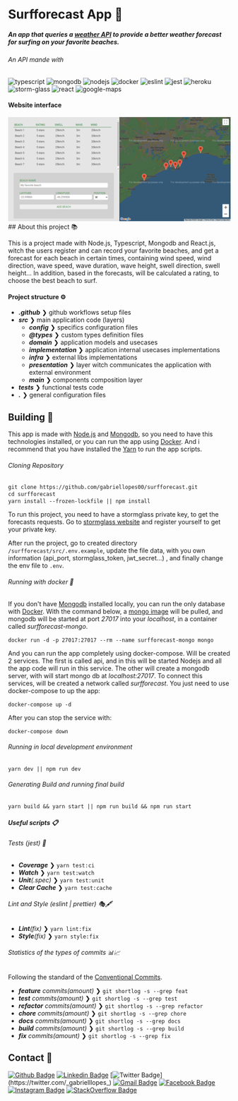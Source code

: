# Surfforecast App 🌊

##### An app that queries a [weather API](https://stormglass.io/) to provide a better weather forecast for surfing on your favorite beaches.

###### An API mande with

<p>
  <img src="https://cdn.svgporn.com/logos/typescript-icon.svg" alt="typescript" width="30" height="30"/>
  <img src="https://img.icons8.com/color/452/mongodb.png" alt="mongodb" width="35" height="35"/>
  <img src="https://cdn.svgporn.com/logos/nodejs-icon.svg" alt="nodejs" width="30" height="30"/>
  <img src="https://cdn.svgporn.com/logos/docker-icon.svg" alt="docker" width="30" height="30"/>
  <img src="https://cdn.svgporn.com/logos/eslint.svg" alt="eslint" width="30" height="30"/>
  <img src="https://cdn.svgporn.com/logos/jest.svg" height="30" alt="jest">
  <img src="https://cdn.svgporn.com/logos/heroku-icon.svg" height="30" alt="heroku">
  <img src="https://stormglass.io/wp-content/uploads/2019/05/Stormglass-Circle-1400.svg" height="30" alt="storm-glass">
  <img src="https://cdn.svgporn.com/logos/react.svg" height="30" alt="react">
  <img src="https://cdn.svgporn.com/logos/google-maps.svg" height="30" alt="google-maps">
</p>

#### Website interface

<img src="./.github/assets/website_screen.png"/>
## About this project 📚

This is a project made with Node.js, Typescript, Mongodb and React.js, witch the users register and can record your favorite beaches, and get a forecast for each beach in certain times, containing wind speed, wind direction, wave speed, wave duration, wave height, swell direction, swell height... In addition, based in the forecasts, will be calculated a rating, to choose the best beach to surf.

#### Project structure ⚙

- _**.github**_ ❯ github workflows setup files
- _**src**_ ❯ main application code (layers)
  - _**config**_ ❯ specifics configuration files
  - _**@types**_ ❯ custom types definition files
  - _**domain**_ ❯ application models and usecases
  - _**implementation**_ ❯ application internal usecases implementations
  - _**infra**_ ❯ external libs implementations
  - _**presentation**_ ❯ layer witch communicates the application with external environment
  - _**main**_ ❯ components composition layer
- _**tests**_ ❯ functional tests code
- _**.**_ ❯ general configuration files

## Building 🔧

This app is made with [Node.js](https://nodejs.org) and [Mongodb](https://www.mongodb.com/), so you need to have this technologies installed, or you can run the app using [Docker](https://www.docker.com/). And i recommend that you have installed the [Yarn](https://yarnpkg.com/getting-started/install) to run the app scripts.

###### Cloning Repository

```cloning
git clone https://github.com/gabriellopes00/surfforecast.git
cd surfforecast
yarn install --frozen-lockfile || npm install
```

To run this project, you need to have a stormglass private key, to get the forecasts requests. Go to [stormglass website](https://stormglass.io/) and register yourself to get your private key.

After run the project, go to created directory `/surfforecast/src/.env.example`, update the file data, with you own information (api_port, stormglass_token, jwt_secret...) , and finally change the env file to `.env`.

###### Running with docker 🐳

If you don't have [Mongodb](https://www.mongodb.com/) installed locally, you can run the only database with [Docker](https://www.docker.com/). With the command below, a [mongo image](https://hub.docker.com/_/mongo) will be pulled, and mongodb will be started at port _27017_ into your _localhost_, in a container called _surfforecast-mongo_.

```docker
docker run -d -p 27017:27017 --rm --name surfforecast-mongo mongo
```

And you can run the app completely using docker-compose. Will be created 2 services. The first is called api, and in this will be started Nodejs and all the app code will run in this service. The other will create a mongodb server, with will start mongo db at _localhost:27017_. To connect this services, will be created a network called _surfforecast_. You just need to use docker-compose to up the app:

```docker-compose-up
docker-compose up -d
```

After you can stop the service with:

```docker-compose-down
docker-compose down
```

###### Running in local development environment

```development
yarn dev || npm run dev
```

###### Generating Build and running final build

```build
yarn build && yarn start || npm run build && npm run start
```

##### Useful scripts 📋

###### Tests (jest) 🧪

- _**Coverage**_ ❯ `yarn test:ci`
- _**Watch**_ ❯ `yarn test:watch`
- _**Unit**(.spec)_ ❯ `yarn test:unit`
- _**Clear Cache**_ ❯ `yarn test:cache`

###### Lint and Style (eslint | prettier) 🎭🖋

- _**Lint**(fix)_ ❯ `yarn lint:fix`
- _**Style**(fix)_ ❯ `yarn style:fix`

###### Statistics of the types of commits 📊📈

Following the standard of the [Conventional Commits](https://www.conventionalcommits.org/).

- _**feature** commits(amount)_ ❯ `git shortlog -s --grep feat`
- _**test** commits(amount)_ ❯ `git shortlog -s --grep test`
- _**refactor** commits(amount)_ ❯ `git shortlog -s --grep refactor`
- _**chore** commits(amount)_ ❯ `git shortlog -s --grep chore`
- _**docs** commits(amount)_ ❯ `git shortlog -s --grep docs`
- _**build** commits(amount)_ ❯ `git shortlog -s --grep build`
- _**fix** commits(amount)_ ❯ `git shortlog -s --grep fix`

## Contact 📱

[![Github Badge](https://img.shields.io/badge/-Github-000?style=flat-square&logo=Github&logoColor=white&link=https://github.com/gabriellopes00)](https://github.com/gabriellopes00)
[![Linkedin Badge](https://img.shields.io/badge/-LinkedIn-blue?style=flat-square&logo=Linkedin&logoColor=white&link=https://www.linkedin.com/in/gabriel-lopes-6625631b0/)](https://www.linkedin.com/in/gabriel-lopes-6625631b0/)
[![Twitter Badge](https://img.shields.io/badge/-Twitter-1ca0f1?style=flat-square&labelColor=1ca0f1&logo=twitter&logoColor=white&link=https://twitter.com/_gabrielllopes_)](https://twitter.com/_gabrielllopes_)
[![Gmail Badge](https://img.shields.io/badge/-Gmail-D14836?&style=flat-square&logo=Gmail&logoColor=white&link=mailto:gabrielluislopes00@gmail.com)](mailto:gabrielluislopes00@gmail.com)
[![Facebook Badge](https://img.shields.io/badge/facebook-%231877F2.svg?&style=flat-square&logo=facebook&logoColor=white)](https://www.facebook.com/profile.php?id=100034920821684)
[![Instagram Badge](https://img.shields.io/badge/instagram-%23E4405F.svg?&style=flat-square&logo=instagram&logoColor=white)](https://www.instagram.com/_.gabriellopes/?hl=pt-br)
[![StackOverflow Badge](https://img.shields.io/badge/stack%20overflow-FE7A16?logo=stack-overflow&logoColor=white&style=flat-square)](https://stackoverflow.com/users/14099025/gabriel-lopes?tab=profile)
